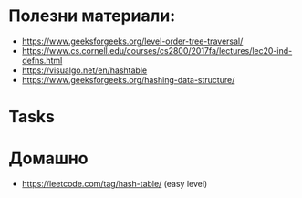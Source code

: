 

# Полезни материали: 

* https://www.geeksforgeeks.org/level-order-tree-traversal/
* https://www.cs.cornell.edu/courses/cs2800/2017fa/lectures/lec20-ind-defns.html 
* https://visualgo.net/en/hashtable 
* https://www.geeksforgeeks.org/hashing-data-structure/


# Tasks
 
# Домашно   
*  https://leetcode.com/tag/hash-table/ (easy level)
 
